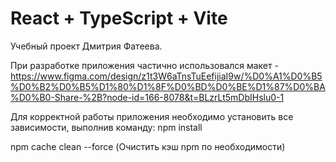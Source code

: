 # React + TypeScript + Vite

Учебный проект Дмитрия Фатеева.

При разработке приложения частично использовался макет - https://www.figma.com/design/z1t3W6aTnsTuEefijiaI9w/%D0%A1%D0%B5%D0%B2%D0%B5%D1%80%D1%8F%D0%BD%D0%BE%D1%87%D0%BA%D0%B0-Share-%2B?node-id=166-8078&t=BLzrLt5mDbIHslu0-1

Для корректной работы приложения необходимо установить все зависимости, выполнив команду: npm install

npm cache clean --force (Очистить кэш npm по необходимости)
